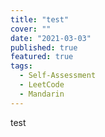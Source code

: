 ```yaml
---
title: "test"
cover: ""
date: "2021-03-03"
published: true
featured: true
tags:
  - Self-Assessment
  - LeetCode
  - Mandarin
---
```


test
